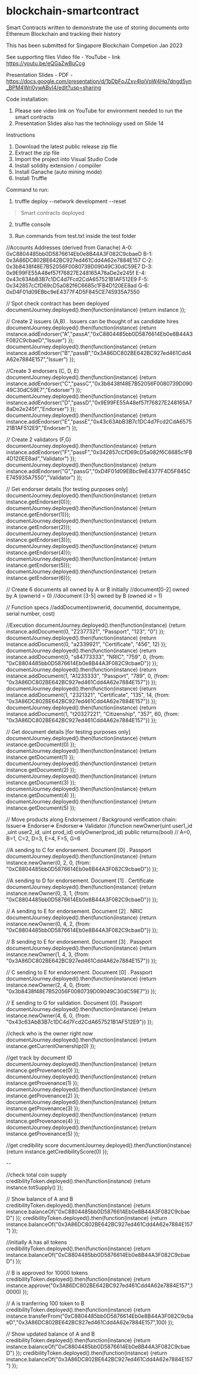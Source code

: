 # blockchain-smartcontract
Smart Contracts written to demonstrate the use of storing documents onto Ethereum Blockchain and tracking their history

This has been submitted for Singapore Blockchain Competion Jan 2023

See supporting files 
Video file - YouTube - link https://youtu.be/eQGaZwBuCcg

Presentation Slides - PDF - https://docs.google.com/presentation/d/1bDbFoJZxv4lqiVpW4Hq7dngd5yn_BPM4Wri0ywABvI4/edit?usp=sharing

Code installation:

1. Please see video link on YouTube for environment needed to run the smart contracts
2. Presentation Slides also has the technology used on Slide 14

Instructions

1. Download the latest public release zip flie
2. Extract the zip file
3. Import the project into Visual Studio Code
4. Install solidity extension / compiiler
5. Install Ganache (auto mining mode)
6. Install Truffle 

Command to run:
1. truffle deploy --network development --reset

> Smart contracts deployed

2. truffle console 

3. Run commands from test.txt inside the test folder 

//Accounts Addresses (derived from Ganache)
A-0: 0xC8804485bb0D5876614Eb0e8B44A3F082C9cbaeD
B-1: 0x3A86DC802BE642BC927ed461Cdd4A62e7884E157
C-2: 0x3b8438f48E7B52056F0080739D09049C30dC59E7
D-3: 0x9E99FE55A48ef57f76827E248165A78aDe2e245f
E-4: 0x43c63AbB3B7c1DC4d7Fcd2CdA657521B1AF512E9
F-5: 0x342857cCfD69cD5a082f6C6685c1FB4D120EE8ad
G-6: 0xD4F01d09EBbc9eE4377F4D5F845CE745935A7550

// Spot check contract has been deployed 
documentJourney.deployed().then(function(instance) {return instance });


// Create 2 issuers  (A,B)  . Issuers can be thought of as candidate hires 
documentJourney.deployed().then(function(instance) {return instance.addEndorser("A","passA","0xC8804485bb0D5876614Eb0e8B44A3F082C9cbaeD","Issuer") });
documentJourney.deployed().then(function(instance) {return instance.addEndorser("B","passB","0x3A86DC802BE642BC927ed461Cdd4A62e7884E157","Issuer") });

//Create 3 endorsers (C, D, E)
documentJourney.deployed().then(function(instance) {return instance.addEndorser("C","passC","0x3b8438f48E7B52056F0080739D09049C30dC59E7","Endorser") });
documentJourney.deployed().then(function(instance) {return instance.addEndorser("D","passD","0x9E99FE55A48ef57f76827E248165A78aDe2e245f","Endorser") });
documentJourney.deployed().then(function(instance) {return instance.addEndorser("E","passE","0x43c63AbB3B7c1DC4d7Fcd2CdA657521B1AF512E9","Endorser") });

// Create 2 validators (F,G)
documentJourney.deployed().then(function(instance) {return instance.addEndorser("F","passF","0x342857cCfD69cD5a082f6C6685c1FB4D120EE8ad","Validator") });
documentJourney.deployed().then(function(instance) {return instance.addEndorser("G","passG","0xD4F01d09EBbc9eE4377F4D5F845CE745935A7550","Validator") });

// Get endorser details  [for testing purposes only]
documentJourney.deployed().then(function(instance) {return instance.getEndorser(0)});
documentJourney.deployed().then(function(instance) {return instance.getEndorser(1)});
documentJourney.deployed().then(function(instance) {return instance.getEndorser(2)});
documentJourney.deployed().then(function(instance) {return instance.getEndorser(3)});
documentJourney.deployed().then(function(instance) {return instance.getEndorser(4)});
documentJourney.deployed().then(function(instance) {return instance.getEndorser(5)});
documentJourney.deployed().then(function(instance) {return instance.getEndorser(6)});

// Create 6 documents all owned by A or B initially
//document[0-2] owned by A (ownerid = 0)
//document [3-5] owned by B (owned id = 1)

// Function specs 
//addDocument(ownerid, documentid, documentype, serial number, cost)

//Execution
documentJourney.deployed().then(function(instance) {return instance.addDocument(0, "Z2377321", "Passport", "123", "0") });
documentJourney.deployed().then(function(instance) {return instance.addDocument(0, "a2339921", "Certificate", "456", 12) });
documentJourney.deployed().then(function(instance) {return instance.addDocument(0, "s84773333", "NRIC", "759", 0, {from: "0xC8804485bb0D5876614Eb0e8B44A3F082C9cbaeD"}) });
documentJourney.deployed().then(function(instance) {return instance.addDocument(1, "A1233333", "Passport", "789", 0, {from: "0x3A86DC802BE642BC927ed461Cdd4A62e7884E157"}) });
documentJourney.deployed().then(function(instance) {return instance.addDocument(1, "2321321", "Certificate", "135", 14, {from: "0x3A86DC802BE642BC927ed461Cdd4A62e7884E157"}) });
documentJourney.deployed().then(function(instance) {return instance.addDocument(1, "t20327221", "Citizenship", "357", 60, {from: "0x3A86DC802BE642BC927ed461Cdd4A62e7884E157"}) });


// Get document details [for testing purposes only]
documentJourney.deployed().then(function(instance) {return instance.getDocument(0) });
documentJourney.deployed().then(function(instance) {return instance.getDocument(1) });
documentJourney.deployed().then(function(instance) {return instance.getDocument(2) });
documentJourney.deployed().then(function(instance) {return instance.getDocument(3) });
documentJourney.deployed().then(function(instance) {return instance.getDocument(4) });
documentJourney.deployed().then(function(instance) {return instance.getDocument(5) });

// Move products along Endorsement / Background verification chain: Issuer=> Endorser=> Endorser=> Validator
//function newOwner(uint user1_id ,uint user2_id, uint prod_id) onlyOwner(prod_id) public returns(bool)
// A=0, B=1, C=2, D=3, E=4, F=5, G=6

//A sending to C for endorsement. Document [0] . Passport 
documentJourney.deployed().then(function(instance) {return instance.newOwner(0, 2, 0, {from: "0xC8804485bb0D5876614Eb0e8B44A3F082C9cbaeD"}) });

//A sending to D for endorsement. Document [1] .  Certificate
documentJourney.deployed().then(function(instance) {return instance.newOwner(0, 3, 1, {from: "0xC8804485bb0D5876614Eb0e8B44A3F082C9cbaeD"}) });

// A sending to E for endorsement. Document [2] .   NRIC
documentJourney.deployed().then(function(instance) {return instance.newOwner(0, 4, 2, {from: "0xC8804485bb0D5876614Eb0e8B44A3F082C9cbaeD"}) });

// B sending to E for endorsement. Document [3] .  Passport 
documentJourney.deployed().then(function(instance) {return instance.newOwner(1, 4, 3, {from: "0x3A86DC802BE642BC927ed461Cdd4A62e7884E157"}) });

// C sending to E for endorsement. Document [0] . Passport 
documentJourney.deployed().then(function(instance) {return instance.newOwner(2, 4, 0, {from: "0x3b8438f48E7B52056F0080739D09049C30dC59E7"}) });

// E sending to G for validation. Document [0].     Passport 
documentJourney.deployed().then(function(instance) {return instance.newOwner(4, 6, 0, {from: "0x43c63AbB3B7c1DC4d7Fcd2CdA657521B1AF512E9"}) });

//check who is the owner right now 
documentJourney.deployed().then(function(instance) {return instance.getCurrentOwnership(0) });

//get track by document ID 
documentJourney.deployed().then(function(instance) {return instance.getProvenance(0) });
documentJourney.deployed().then(function(instance) {return instance.getProvenance(1) });
documentJourney.deployed().then(function(instance) {return instance.getProvenance(2) });
documentJourney.deployed().then(function(instance) {return instance.getProvenance(3) });
documentJourney.deployed().then(function(instance) {return instance.getProvenance(4) });
documentJourney.deployed().then(function(instance) {return instance.getProvenance(5) });

//get credibility score
documentJourney.deployed().then(function(instance) {return instance.getCredibilityScore(0) });

--

//check total coin supply 
credibilityToken.deployed().then(function(instance) {return instance.totSupply() });

// Show  balance of A and B
credibilityToken.deployed().then(function(instance) {return instance.balanceOf("0xC8804485bb0D5876614Eb0e8B44A3F082C9cbaeD") });
credibilityToken.deployed().then(function(instance) {return instance.balanceOf("0x3A86DC802BE642BC927ed461Cdd4A62e7884E157") });

//initially A has all tokens 
credibilityToken.deployed().then(function(instance) {return instance.balanceOf("0xC8804485bb0D5876614Eb0e8B44A3F082C9cbaeD") });

// B is approved for 10000 tokens 
credibilityToken.deployed().then(function(instance) {return instance.approve("0x3A86DC802BE642BC927ed461Cdd4A62e7884E157",10000) });

// A is tranferring 100 token to B
credibilityToken.deployed().then(function(instance) {return instance.transferFrom("0xC8804485bb0D5876614Eb0e8B44A3F082C9cbaeD","0x3A86DC802BE642BC927ed461Cdd4A62e7884E157",100) });

// Show updated balance of A and B
credibilityToken.deployed().then(function(instance) {return instance.balanceOf("0xC8804485bb0D5876614Eb0e8B44A3F082C9cbaeD") });
credibilityToken.deployed().then(function(instance) {return instance.balanceOf("0x3A86DC802BE642BC927ed461Cdd4A62e7884E157") });




